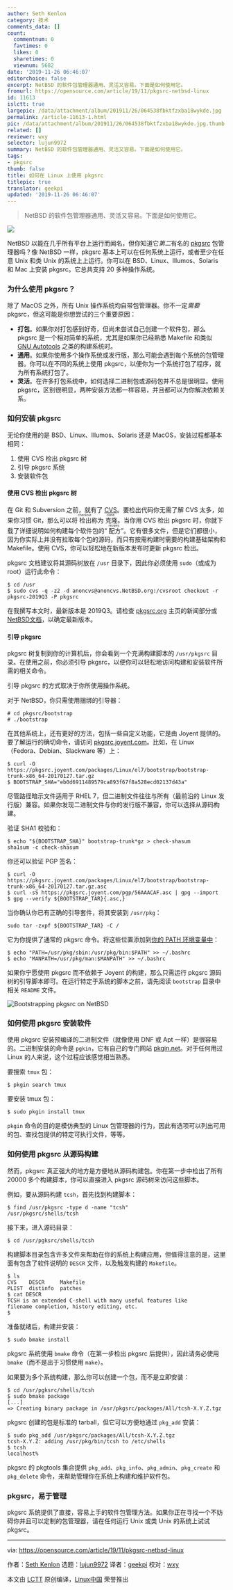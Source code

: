 ```yaml
---
author: Seth Kenlon
category: 技术
comments_data: []
count:
  commentnum: 0
  favtimes: 0
  likes: 0
  sharetimes: 0
  viewnum: 5682
date: '2019-11-26 06:46:07'
editorchoice: false
excerpt: NetBSD 的软件包管理器通用、灵活又容易。下面是如何使用它。
fromurl: https://opensource.com/article/19/11/pkgsrc-netbsd-linux
id: 11613
islctt: true
largepic: /data/attachment/album/201911/26/064538fbktfzxba18wykde.jpg
permalink: /article-11613-1.html
pic: /data/attachment/album/201911/26/064538fbktfzxba18wykde.jpg.thumb.jpg
related: []
reviewer: wxy
selector: lujun9972
summary: NetBSD 的软件包管理器通用、灵活又容易。下面是如何使用它。
tags:
- pkgsrc
thumb: false
title: 如何在 Linux 上使用 pkgsrc
titlepic: true
translator: geekpi
updated: '2019-11-26 06:46:07'
---
```



> 
> NetBSD 的软件包管理器通用、灵活又容易。下面是如何使用它。
> 
> 
> 


![](/data/attachment/album/201911/26/064538fbktfzxba18wykde.jpg)


NetBSD 以能在几乎所有平台上运行而闻名，但你知道它*第二*有名的 [pkgsrc](http://pkgsrc.org) 包管理器吗？像 NetBSD 一样，pkgsrc 基本上可以在任何系统上运行，或者至少在任意 Unix 和类 Unix 的系统上上运行。你可以在 BSD、Linux、Illumos、Solaris 和 Mac 上安装 pkgsrc。它总共支持 20 多种操作系统。


### 为什么使用 pkgsrc？


除了 MacOS 之外，所有 Unix 操作系统均自带包管理器。你不一定*需要* pkgsrc，但这可能是你想尝试的三个重要原因：


* **打包**。如果你对打包感到好奇，但尚未尝试自己创建一个软件包，那么 pkgsrc 是一个相对简单的系统，尤其是如果你已经熟悉 Makefile 和类似 [GNU Autotools](https://opensource.com/article/19/7/introduction-gnu-autotools) 之类的构建系统时。
* **通用**。如果你使用多个操作系统或发行版，那么可能会遇到每个系统的包管理器。你可以在不同的系统上使用 pkgsrc，以便你为一个系统打包了程序，就为所有系统打包了。
* **灵活**。在许多打包系统中，如何选择二进制包或源码包并不总是很明显。使用 pkgsrc，区别很明显，两种安装方法都一样容易，并且都可以为你解决依赖关系。


### 如何安装 pkgsrc


无论你使用的是 BSD、Linux、Illumos、Solaris 还是 MacOS，安装过程都基本相同：


1. 使用 CVS 检出 pkgsrc 树
2. 引导 pkgsrc 系统
3. 安装软件包


#### 使用 CVS 检出 pkgsrc 树


在 Git 和 Subversion 之前，就有了 [CVS](http://www.netbsd.org/developers/cvs-repos/cvs_intro.html#intro)。要检出代码你无需了解 CVS 太多，如果你习惯 Git，那么可以将<ruby> 检出 <rt>  checkout </rt></ruby>称为<ruby> 克隆 <rt>  clone </rt></ruby>。当你用 CVS 检出 pkgsrc 时，你就下载了详细说明如何构建每个软件包的“<ruby> 配方 <rt>  recipes </rt></ruby>”。它有很多文件，但是它们都很小，因为你实际上并没有拉取每个包的源码，而只有按需构建时需要的构建基础架构和 Makefile。使用 CVS，你可以轻松地在新版本发布时更新 pkgsrc 检出。


pkgsrc 文档建议将其源码树放在 `/usr` 目录下，因此你必须使用 `sudo`（或成为 root）运行此命令：



```
$ cd /usr
$ sudo cvs -q -z2 -d anoncvs@anoncvs.NetBSD.org:/cvsroot checkout -r pkgsrc-2019Q3 -P pkgsrc
```

在我撰写本文时，最新版本是 2019Q3。请检查 [pkgsrc.org](http://pkgsrc.org/) 主页的新闻部分或 [NetBSD文档](http://www.netbsd.org/docs/pkgsrc/getting.html)，以确定最新版本。


#### 引导 pkgsrc


pkgsrc 树复制到你的计算机后，你会看到一个充满构建脚本的 `/usr/pkgsrc` 目录。在使用之前，你必须引导 pkgsrc，以便你可以轻松地访问构建和安装软件所需的相关命令。


引导 pkgsrc 的方式取决于你所使用操作系统。


对于 NetBSD，你只需使用捆绑的引导器：



```
# cd pkgsrc/bootstrap
# ./bootstrap
```

在其他系统上，还有更好的方法，包括一些自定义功能，它是由 Joyent 提供的。要了解运行的确切命令，请访问 [pkgsrc.joyent.com](http://pkgsrc.joyent.com/)。比如，在 Linux（Fedora、Debian、Slackware 等）上：



```
$ curl -O https://pkgsrc.joyent.com/packages/Linux/el7/bootstrap/bootstrap-trunk-x86_64-20170127.tar.gz
$ BOOTSTRAP_SHA="eb0d6911489579ca893f67f8a528ecd02137d43a"
```

尽管路径暗示文件适用于 RHEL 7，但二进制文件往往与所有（最前沿的 Linux 发行版）兼容。如果你发现二进制文件与你的发行版不兼容，你可以选择从源码构建。


验证 SHA1 校验和：



```
$ echo "${BOOTSTRAP_SHA}" bootstrap-trunk*gz > check-shasum
sha1sum -c check-shasum
```

你还可以验证 PGP 签名：



```
$ curl -O https://pkgsrc.joyent.com/packages/Linux/el7/bootstrap/bootstrap-trunk-x86_64-20170127.tar.gz.asc
$ curl -sS https://pkgsrc.joyent.com/pgp/56AAACAF.asc | gpg --import
$ gpg --verify ${BOOTSTRAP_TAR}{.asc,}
```

当你确认你已有正确的引导套件，将其安装到 `/usr/pkg`：



```
sudo tar -zxpf ${BOOTSTRAP_TAR} -C /
```

它为你提供了通常的 pkgsrc 命令。将这些位置添加到[你的 PATH 环境变量中](https://opensource.com/article/17/6/set-path-linux)：



```
$ echo "PATH=/usr/pkg/sbin:/usr/pkg/bin:$PATH" >> ~/.bashrc
$ echo "MANPATH=/usr/pkg/man:$MANPATH" >> ~/.bashrc
```

如果你宁愿使用 pkgsrc 而不依赖于 Joyent 的构建，那么只需运行 pkgsrc 源码树的引导脚本即可。在运行特定于系统的脚本之前，请先阅读 `bootstrap` 目录中相关 `README` 文件。


![Bootstrapping pkgsrc on NetBSD](/data/attachment/album/201911/26/064609piqd1vh8x8j6vhhq.jpg "Bootstrapping pkgsrc on NetBSD")


### 如何使用 pkgsrc 安装软件


使用 pkgsrc 安装预编译的二进制文件（就像使用 DNF 或 Apt 一样）是很容易的。二进制安装的命令是 `pgkin`，它有自己的专门网站 [pkgin.net](http://pkgin.net)。对于任何用过 Linux 的人来说，这个过程应该感觉相当熟悉。


要搜索 `tmux` 包：



```
$ pkgin search tmux
```

要安装 tmux 包：



```
$ sudo pkgin install tmux
```

`pkgin` 命令的目的是模仿典型的 Linux 包管理器的行为，因此有选项可以列出可用的包、查找包提供的特定可执行文件，等等。


### 如何使用 pkgsrc 从源码构建


然而，pkgsrc 真正强大的地方是方便地从源码构建包。你在第一步中检出了所有 20000 多个构建脚本，你可以直接进入 pkgsrc 源码树来访问这些脚本。


例如，要从源码构建 `tcsh`，首先找到构建脚本：



```
$ find /usr/pkgsrc -type d -name "tcsh"
/usr/pkgsrc/shells/tcsh
```

接下来，进入源码目录：



```
$ cd /usr/pgksrc/shells/tcsh
```

构建脚本目录包含许多文件来帮助在你的系统上构建应用，但值得注意的是，这里面有包含了软件说明的 `DESCR` 文件，以及触发构建的 `Makefile`。



```
$ ls
CVS    DESCR     Makefile
PLIST  distinfo  patches
$ cat DESCR
TCSH is an extended C-shell with many useful features like
filename completion, history editing, etc.
$
```

准备就绪后，构建并安装：



```
$ sudo bmake install
```

pkgsrc 系统使用 `bmake` 命令（在第一步检出 pkgsrc 后提供），因此请务必使用 `bmake`（而不是出于习惯使用 `make`）。


如果要为多个系统构建，那么你可以创建一个包，而不是立即安装：



```
$ cd /usr/pgksrc/shells/tcsh
$ sudo bmake package
[...]
=> Creating binary package in /usr/pkgsrc/packages/All/tcsh-X.Y.Z.tgz
```

pkgsrc 创建的包是标准的 tarball，但它可以方便地通过 `pkg_add` 安装：



```
$ sudo pkg_add /usr/pkgsrc/packages/All/tcsh-X.Y.Z.tgz
tcsh-X.Y.Z: adding /usr/pkg/bin/tcsh to /etc/shells
$ tcsh
localhost%
```

pkgsrc 的 pkgtools 集合提供 `pkg_add`、`pkg_info`、`pkg_admin`、`pkg_create` 和 `pkg_delete` 命令，来帮助管理你在系统上构建和维护软件包。


### pkgsrc，易于管理


pkgsrc 系统提供了直接，容易上手的软件包管理方法。如果你正在寻找一个不妨碍你并且可以定制的包管理器，请在任何运行 Unix 或类 Unix 的系统上试试 pkgsrc。




---


via: <https://opensource.com/article/19/11/pkgsrc-netbsd-linux>


作者：[Seth Kenlon](https://opensource.com/users/seth) 选题：[lujun9972](https://github.com/lujun9972) 译者：[geekpi](https://github.com/geekpi) 校对：[wxy](https://github.com/wxy)


本文由 [LCTT](https://github.com/LCTT/TranslateProject) 原创编译，[Linux中国](https://linux.cn/) 荣誉推出